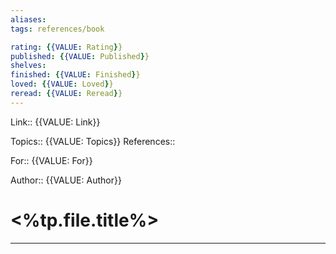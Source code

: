 ```yaml
---
aliases: 
tags: references/book

rating: {{VALUE: Rating}}
published: {{VALUE: Published}}
shelves: 
finished: {{VALUE: Finished}}
loved: {{VALUE: Loved}}
reread: {{VALUE: Reread}}
---
```

Link:: {{VALUE: Link}}

Topics:: {{VALUE: Topics}}
References:: 

For:: {{VALUE: For}}

Author:: {{VALUE: Author}}

# <%tp.file.title%>
---
